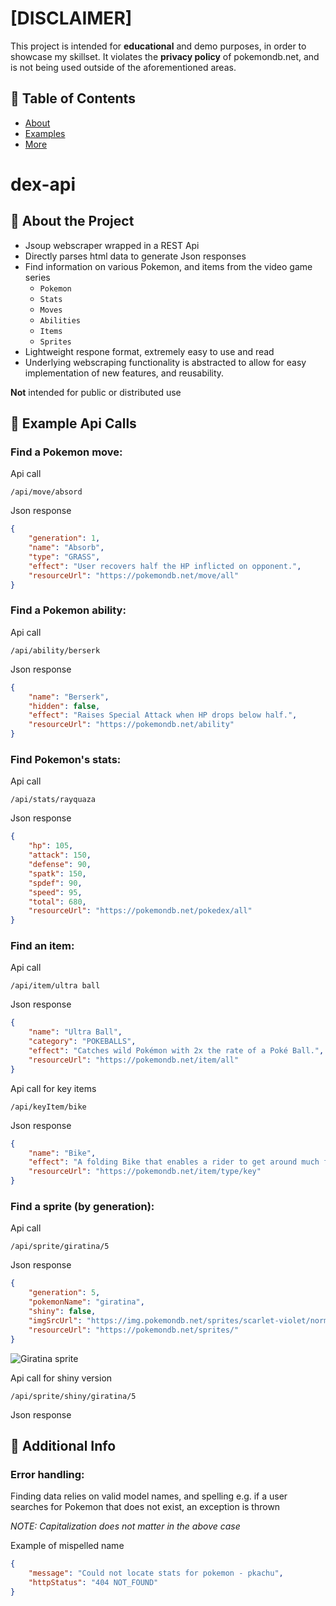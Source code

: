 # [DISCLAIMER]
This project is intended for **educational** and demo purposes, in order to showcase my skillset.  It violates the **privacy policy** of pokemondb.net, and is not being used outside of the aforementioned areas.

## 🚩 Table of Contents
- [About](#-about-the-project)
- [Examples](#-example-api-calls)
- [More](#-additional-info)

# dex-api
## 🔧 About the Project
- Jsoup webscraper wrapped in a REST Api
- Directly parses html data to generate Json responses
- Find information on various Pokemon, and items from the video game series
    - `Pokemon`
    - `Stats`
    - `Moves`
    - `Abilities`
    - `Items`
    - `Sprites`
- Lightweight respone format, extremely easy to use and read
- Underlying webscraping functionality is abstracted to allow for easy implementation of new features, and reusability.


**Not** intended for public or distributed use

## 🎨 Example Api Calls
### Find a Pokemon move:
Api call
```
/api/move/absord
```

Json response
```json
{
    "generation": 1,
    "name": "Absorb",
    "type": "GRASS",
    "effect": "User recovers half the HP inflicted on opponent.",
    "resourceUrl": "https://pokemondb.net/move/all"
}
```

### Find a Pokemon ability:
Api call
```
/api/ability/berserk
```

Json response
```json
{
    "name": "Berserk",
    "hidden": false,
    "effect": "Raises Special Attack when HP drops below half.",
    "resourceUrl": "https://pokemondb.net/ability"
}
```

### Find Pokemon's stats:
Api call
```
/api/stats/rayquaza
```

Json response
```json
{
    "hp": 105,
    "attack": 150,
    "defense": 90,
    "spatk": 150,
    "spdef": 90,
    "speed": 95,
    "total": 680,
    "resourceUrl": "https://pokemondb.net/pokedex/all"
}
```

### Find an item:
Api call
```
/api/item/ultra ball
```

Json response
```json
{
    "name": "Ultra Ball",
    "category": "POKEBALLS",
    "effect": "Catches wild Pokémon with 2x the rate of a Poké Ball.",
    "resourceUrl": "https://pokemondb.net/item/all"
}
```

Api call for key items
```
/api/keyItem/bike
```

Json response
```json
{
    "name": "Bike",
    "effect": "A folding Bike that enables a rider to get around much faster than with Running Shoes.",
    "resourceUrl": "https://pokemondb.net/item/type/key"
}
```

### Find a sprite (by generation):
Api call
```
/api/sprite/giratina/5
```

Json response
```json
{
    "generation": 5,
    "pokemonName": "giratina",
    "shiny": false,
    "imgSrcUrl": "https://img.pokemondb.net/sprites/scarlet-violet/normal/1x/giratina-altered.png",
    "resourceUrl": "https://pokemondb.net/sprites/"
}
```

![Giratina sprite](https://img.pokemondb.net/sprites/scarlet-violet/normal/1x/giratina-altered.png)

Api call for shiny version
```
/api/sprite/shiny/giratina/5
```

Json response

## 📜 Additional Info
### Error handling:
Finding data relies on valid model names, and spelling e.g. if a user searches for Pokemon that does not exist, an exception is thrown

*NOTE: Capitalization does not matter in the above case*

Example of mispelled name
```json
{
    "message": "Could not locate stats for pokemon - pkachu",
    "httpStatus": "404 NOT_FOUND"
}
```

